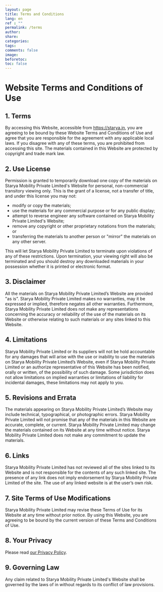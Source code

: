 ```yaml
---
layout: page
title: Terms and Conditions
lang: en
ref : ""
permalink: /terms
author:
share: 
categories: 
tags: 
comments: false
image: 
beforetoc: 
toc: false
---
```


Website Terms and Conditions of Use
===================================

1\. Terms
---------

By accessing this Website, accessible from https://starya.in, you are agreeing to be bound by these Website Terms and Conditions of Use and agree that you are responsible for the agreement with any applicable local laws. If you disagree with any of these terms, you are prohibited from accessing this site. The materials contained in this Website are protected by copyright and trade mark law.

2\. Use License
---------------

Permission is granted to temporarily download one copy of the materials on Starya Mobility Private Limited's Website for personal, non-commercial transitory viewing only. This is the grant of a license, not a transfer of title, and under this license you may not:

*   modify or copy the materials;
*   use the materials for any commercial purpose or for any public display;
*   attempt to reverse engineer any software contained on Starya Mobility Private Limited's Website;
*   remove any copyright or other proprietary notations from the materials; or
*   transferring the materials to another person or "mirror" the materials on any other server.

This will let Starya Mobility Private Limited to terminate upon violations of any of these restrictions. Upon termination, your viewing right will also be terminated and you should destroy any downloaded materials in your possession whether it is printed or electronic format.

3\. Disclaimer
--------------

All the materials on Starya Mobility Private Limited’s Website are provided "as is". Starya Mobility Private Limited makes no warranties, may it be expressed or implied, therefore negates all other warranties. Furthermore, Starya Mobility Private Limited does not make any representations concerning the accuracy or reliability of the use of the materials on its Website or otherwise relating to such materials or any sites linked to this Website.

4\. Limitations
---------------

Starya Mobility Private Limited or its suppliers will not be hold accountable for any damages that will arise with the use or inability to use the materials on Starya Mobility Private Limited’s Website, even if Starya Mobility Private Limited or an authorize representative of this Website has been notified, orally or written, of the possibility of such damage. Some jurisdiction does not allow limitations on implied warranties or limitations of liability for incidental damages, these limitations may not apply to you.

5\. Revisions and Errata
------------------------

The materials appearing on Starya Mobility Private Limited’s Website may include technical, typographical, or photographic errors. Starya Mobility Private Limited will not promise that any of the materials in this Website are accurate, complete, or current. Starya Mobility Private Limited may change the materials contained on its Website at any time without notice. Starya Mobility Private Limited does not make any commitment to update the materials.

6\. Links
---------

Starya Mobility Private Limited has not reviewed all of the sites linked to its Website and is not responsible for the contents of any such linked site. The presence of any link does not imply endorsement by Starya Mobility Private Limited of the site. The use of any linked website is at the user’s own risk.

7\. Site Terms of Use Modifications
-----------------------------------

Starya Mobility Private Limited may revise these Terms of Use for its Website at any time without prior notice. By using this Website, you are agreeing to be bound by the current version of these Terms and Conditions of Use.

8\. Your Privacy
----------------

Please read [our Privacy Policy](/privacy).

9\. Governing Law
-----------------

Any claim related to Starya Mobility Private Limited's Website shall be governed by the laws of in without regards to its conflict of law provisions.